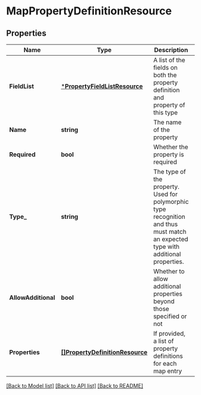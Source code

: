 # MapPropertyDefinitionResource

## Properties
Name | Type | Description | Notes
------------ | ------------- | ------------- | -------------
**FieldList** | [***PropertyFieldListResource**](PropertyFieldListResource.md) | A list of the fields on both the property definition and property of this type | [optional] [default to null]
**Name** | **string** | The name of the property | [default to null]
**Required** | **bool** | Whether the property is required | [default to null]
**Type_** | **string** | The type of the property. Used for polymorphic type recognition and thus must match an expected type with additional properties. | [default to null]
**AllowAdditional** | **bool** | Whether to allow additional properties beyond those specified or not | [optional] [default to null]
**Properties** | [**[]PropertyDefinitionResource**](PropertyDefinitionResource.md) | If provided, a list of property definitions for each map entry | [optional] [default to null]

[[Back to Model list]](../README.md#documentation-for-models) [[Back to API list]](../README.md#documentation-for-api-endpoints) [[Back to README]](../README.md)


